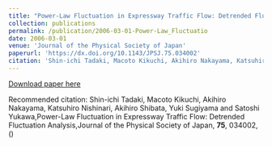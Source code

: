 ```yaml
---
title: "Power-Law Fluctuation in Expressway Traffic Flow: Detrended Fluctuation Analysis"
collection: publications
permalink: /publication/2006-03-01-Power-Law_Fluctuatio
date: 2006-03-01
venue: 'Journal of the Physical Society of Japan'
paperurl: 'https://dx.doi.org/10.1143/JPSJ.75.034002'
citation: 'Shin-ichi Tadaki, Macoto Kikuchi, Akihiro Nakayama, Katsuhiro Nishinari, Akihiro Shibata, Yuki Sugiyama and Satoshi Yukawa,Power-Law Fluctuation in Expressway Traffic Flow: Detrended Fluctuation Analysis,Journal of the Physical Society of Japan, <b>75</b>, 034002, ()'
---
```


<a href='https://dx.doi.org/10.1143/JPSJ.75.034002'>Download paper here</a>

Recommended citation: Shin-ichi Tadaki, Macoto Kikuchi, Akihiro Nakayama, Katsuhiro Nishinari, Akihiro Shibata, Yuki Sugiyama and Satoshi Yukawa,Power-Law Fluctuation in Expressway Traffic Flow: Detrended Fluctuation Analysis,Journal of the Physical Society of Japan, <b>75</b>, 034002, ()